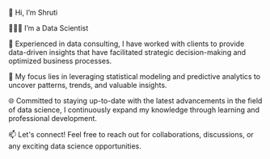 👋 Hi, I’m Shruti

👩🏻‍💻 I’m a Data Scientist 

💼 Experienced in data consulting, I have worked with clients to provide data-driven insights that have facilitated strategic decision-making and optimized business processes.

🔬 My focus lies in leveraging statistical modeling and predictive analytics to uncover patterns, trends, and valuable insights.

🌐 Committed to staying up-to-date with the latest advancements in the field of data science, I continuously expand my knowledge through learning and professional development.

📫 Let's connect! Feel free to reach out for collaborations, discussions, or any exciting data science opportunities.



<!---
ShrutiTelang8/ShrutiTelang8 is a ✨ special ✨ repository because its `README.md` (this file) appears on your GitHub profile.
You can click the Preview link to take a look at your changes.
--->

